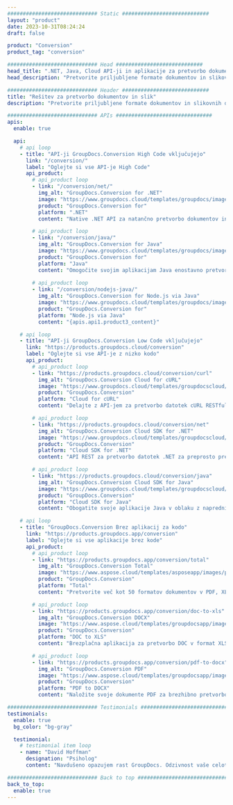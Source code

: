```yaml
---
############################# Static ############################
layout: "product"
date: 2023-10-31T08:24:24
draft: false

product: "Conversion"
product_tag: "conversion"

############################# Head ############################
head_title: ".NET, Java, Cloud API-ji in aplikacije za pretvorbo dokumentov GroupDocs"
head_description: "Pretvorite priljubljene formate dokumentov in slikovnih datotek na katero koli platformo z rešitvami, ki temeljijo na aplikacijah in API-jih."

############################# Header ############################
title: "Rešitev za pretvorbo dokumentov in slik"
description: "Pretvorite priljubljene formate dokumentov in slikovnih datotek na katero koli platformo z rešitvami, ki temeljijo na aplikacijah in API-jih."

############################# APIs ###############################
apis:
  enable: true

  api:
    # api loop
    - title: "API-ji GroupDocs.Conversion High Code vključujejo"
      link: "/conversion/"
      label: "Oglejte si vse API-je High Code"
      api_product:
        # api_product loop
        - link: "/conversion/net/"
          img_alt: "GroupDocs.Conversion for .NET"
          image: "https://www.groupdocs.cloud/templates/groupdocs/images/product-logos/groupdocs-conversion-net.png"
          product: "GroupDocs.Conversion for"
          platform: ".NET"
          content: "Native .NET API za natančno pretvorbo dokumentov in formatov slikovnih datotek v vseh vrstah aplikacij .NET. Podpira dodajanje slikovnih vodnih žigov med pretvorbo."

        # api_product loop
        - link: "/conversion/java/"
          img_alt: "GroupDocs.Conversion for Java"
          image: "https://www.groupdocs.cloud/templates/groupdocs/images/product-logos/groupdocs-conversion-java.png"
          product: "GroupDocs.Conversion for"
          platform: "Java"
          content: "Omogočite svojim aplikacijam Java enostavno pretvorbo med vsemi industrijskimi standardnimi formati dokumentov, vključno z Microsoft Office, PDF, HTML, slikami in številnimi drugimi."
          
        # api_product loop
        - link: "/conversion/nodejs-java/"
          img_alt: "GroupDocs.Conversion for Node.js via Java"
          image: "https://www.groupdocs.cloud/templates/groupdocs/images/product-logos/groupdocs-conversion-nodejs-java.png"
          product: "GroupDocs.Conversion for"
          platform: "Node.js via Java"
          content: "{apis.api1.product3_content}"

    # api loop
    - title: "API-ji GroupDocs.Conversion Low Code vključujejo"
      link: "https://products.groupdocs.cloud/conversion"
      label: "Oglejte si vse API-je z nizko kodo"
      api_product:
        # api_product loop
        - link: "https://products.groupdocs.cloud/conversion/curl"
          img_alt: "GroupDocs.Conversion Cloud for cURL"
          image: "https://www.groupdocs.cloud/templates/groupdocscloud/images/sdk/272x272/groupdocs_conversion-for-curl.png"
          product: "GroupDocs.Conversion"
          platform: "Cloud for cURL"
          content: "Delajte z API-jem za pretvorbo datotek cURL RESTful za preprosto pretvorbo datotek Microsoft Office, PDF, e-pošte, Project, HTML in drugih običajnih formatov datotek v vaših aplikacijah."

        # api_product loop
        - link: "https://products.groupdocs.cloud/conversion/net"
          img_alt: "GroupDocs.Conversion Cloud SDK for .NET"
          image: "https://www.groupdocs.cloud/templates/groupdocscloud/images/sdk/272x272/groupdocs_conversion-for-net.png"
          product: "GroupDocs.Conversion"
          platform: "Cloud SDK for .NET"
          content: "API REST za pretvorbo datotek .NET za preprosto pretvorbo Microsoft Office, PDF, e-pošte, Project, HTML in drugih običajnih formatov datotek na kateri koli platformi z uporabo Cloud SDK."

        # api_product loop
        - link: "https://products.groupdocs.cloud/conversion/java"
          img_alt: "GroupDocs.Conversion Cloud SDK for Java"
          image: "https://www.groupdocs.cloud/templates/groupdocscloud/images/sdk/272x272/groupdocs_conversion-for-java.png"
          product: "GroupDocs.Conversion"
          platform: "Cloud SDK for Java"
          content: "Obogatite svoje aplikacije Java v oblaku z naprednimi funkcijami za pretvorbo dokumentov na kateri koli platformi, ki lahko kliče API-je REST."

    # api loop
    - title: "GroupDocs.Conversion Brez aplikacij za kodo"
      link: "https://products.groupdocs.app/conversion"
      label: "Oglejte si vse aplikacije brez kode"
      api_product:
        # api_product loop
        - link: "https://products.groupdocs.app/conversion/total"
          img_alt: "GroupDocs.Conversion Total"
          image: "https://www.aspose.cloud/templates/asposeapp/images/products/logo/aspose_conversion-app.png"
          product: "GroupDocs.Conversion"
          platform: "Total"
          content: "Pretvorite več kot 50 formatov dokumentov v PDF, XLSX, DOCX, XPS, HTML in druge."

        # api_product loop
        - link: "https://products.groupdocs.app/conversion/doc-to-xls"
          img_alt: "GroupDocs.Conversion DOCX"
          image: "https://www.aspose.cloud/templates/groupdocsapp/images/products/logo/groupdocs_words-app.png"
          product: "GroupDocs.Conversion"
          platform: "DOC to XLS"
          content: "Brezplačna aplikacija za pretvorbo DOC v format XLS iz katerega koli spletnega brskalnika."

        # api_product loop
        - link: "https://products.groupdocs.app/conversion/pdf-to-docx"
          img_alt: "GroupDocs.Conversion PDF"
          image: "https://www.aspose.cloud/templates/groupdocsapp/images/products/logo/groupdocs_pdf-app.png"
          product: "GroupDocs.Conversion"
          platform: "PDF to DOCX"
          content: "Naložite svoje dokumente PDF za brezhibno pretvorbo v format Word (DOCX)."

############################# Testimonials ###############################
testimonials:
  enable: true
  bg_color: "bg-gray"

  testimonial:
    # testimonial item loop
    - name: "David Hoffman"
      designation: "Psiholog"
      content: "Navdušeno opazujem rast GroupDocs. Odzivnost vaše celotne ekipe mi je zelo pomagala, ko se pogovarjam z nekom v GroupDocs, lahko zagotovim, da me nekdo posluša in skrbi za dogajanje."

############################# Back to top ###############################
back_to_top:
  enable: true
---
```

